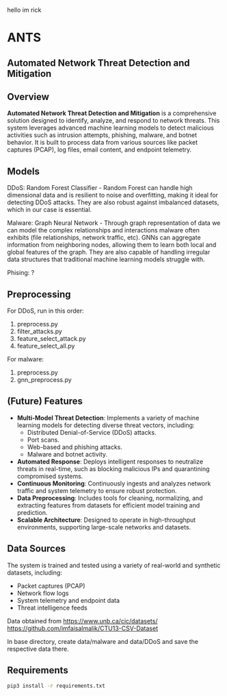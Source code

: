 hello im rick

# ANTS 
## Automated Network Threat Detection and Mitigation

## Overview  
**Automated Network Threat Detection and Mitigation** is a comprehensive solution designed to identify, analyze, and respond to network threats. This system leverages advanced machine learning models to detect malicious activities such as intrusion attempts, phishing, malware, and botnet behavior. It is built to process data from various sources like packet captures (PCAP), log files, email content, and endpoint telemetry.

## Models

DDoS: Random Forest Classifier - Random Forest can handle high dimensional data and is resilient to noise and overfitting, making it ideal for detecting DDoS attacks. They are also robust against imbalanced datasets, which in our case is essential. 

Malware: Graph Neural Network - Through graph representation of data we can model the complex relationships and interactions malware often exhibits (file relationships, network traffic, etc). GNNs can aggregate information from neighboring nodes, allowing them to learn both local and global features of the graph. They are also capable of handling irregular data structures that traditional machine learning models struggle with. 

Phising: ? 

## Preprocessing
For DDoS, run in this order:

1) preprocess.py
2) filter_attacks.py
3) feature_select_attack.py
4) feature_select_all.py

For malware:

1) preprocess.py
2) gnn_preprocess.py

## (Future) Features 
- **Multi-Model Threat Detection**: Implements a variety of machine learning models for detecting diverse threat vectors, including:
  - Distributed Denial-of-Service (DDoS) attacks.
  - Port scans.
  - Web-based and phishing attacks.
  - Malware and botnet activity.
- **Automated Response**: Deploys intelligent responses to neutralize threats in real-time, such as blocking malicious IPs and quarantining compromised systems.
- **Continuous Monitoring**: Continuously ingests and analyzes network traffic and system telemetry to ensure robust protection.
- **Data Preprocessing**: Includes tools for cleaning, normalizing, and extracting features from datasets for efficient model training and prediction.
- **Scalable Architecture**: Designed to operate in high-throughput environments, supporting large-scale networks and datasets.

## Data Sources  
The system is trained and tested using a variety of real-world and synthetic datasets, including:  
- Packet captures (PCAP)  
- Network flow logs  
- System telemetry and endpoint data  
- Threat intelligence feeds

Data obtained from https://www.unb.ca/cic/datasets/
https://github.com/imfaisalmalik/CTU13-CSV-Dataset

In base directory, create data/malware and data/DDoS and save the respective data there.

## Requirements

```bash
pip3 install -r requirements.txt


